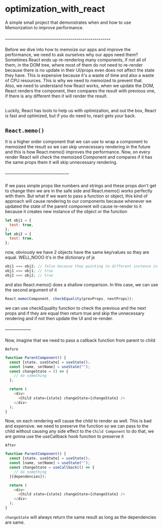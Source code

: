# optimization_with_react

A simple small project that demonstrates when and how to use Memorization to improve performance.

#### -----------------------------------------------------

Before we dive into how to memoize our apps and improve the performance, we need to ask ourselves why our apps need them?
Sometimes React ends up re-rendering many components, if not all of them, in the DOM tree, where most of them do not need to re-render because there is no update in their UI/props even does not affect the state they have. This is expensive because it's a waste of time and also a waste of CPU resources. This is why we need to memoized to prevent that.
<br />
Also, we need to understand how React works, when we update the DOM, React renders the component, then compares the result with previous one, if there is any different then it will render the result.

<br />
Luckily, React has tools to help us with optimization, and out the box, React is fast and optimized, but if you do need to, react gets your back.

## `React.memo()`

It is a higher order component that we can use to wrap a component to memoized the result so we can
skip unnecessary rendering in the future and this is how React.memo() improves the performance. Now, on every render React will check the memoized Component and compares if it has the same props them it will skip unnecessary rendering.

##### --------------------------------

If we pass simple props like numbers and strings and these props don't get to change then we are in the safe side and React.memo() works perfectly with them. But what if we want to pass a function or object, this kind of approach will cause rendering to our components because whenever we updated the state of the parent component will cause re-render to it because it creates new instance of the object or the function

```js
let obj1 = {
  test: true,
};
let obj2 = {
  test: true,
};
```

now, obviously we have 2 objects have the same key/values so they are equal. WELL,NOOO it's in the dictionary of js

```js
obj1 === obj2; // false because they pointing to different instance in the memory
obj1 === obj1; // true
obj2 === obj2; // true
```

and also React.memo() does a shallow comparison. In this case, we can use the second argument of it

```js
React.memo(Component, checkEquality(prevProps, nextProps));
```

we can use checkEquality function to check the previous and the next props and if they are
equal then return true and skip the unnecessary rendering and if not then update the UI and re-render.

#### -------------

Now, imagine that we need to pass a callback function from parent to child

`Before`

```js
function ParentComponent() {
  const [state, useState] = useState();
  const [name, setName] = useState("");
  const changeState = () => {
    // do something
  };

  return (
    <div>
      <Child state={state} changeState={changeState} />
    </div>
  );
}
```

Now, on each rendering will cause the child to render as well. This is bad and expensive. we need to preserve the function so we can pass to the child without causing any side effect to the `Child Component`
to do that, we are gonna use the useCallback hook function to preserve it

`After`

```js
function ParentComponent() {
  const [state, useState] = useState();
  const [name, setName] = useState("");
  const changeState = useCallback(() => {
    // do something
  }[dependencies]);

  return (
    <div>
      <Child state={state} changeState={changeState} />
    </div>
  );
}
```

`changeState` will always return the same result as long as the dependencies are same.
